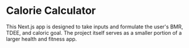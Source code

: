 # Calorie Calculator

This Next.js app is designed to take inputs and formulate the user's BMR, TDEE, and caloric goal. The project itself serves as a smaller portion of a larger health and fitness app.
